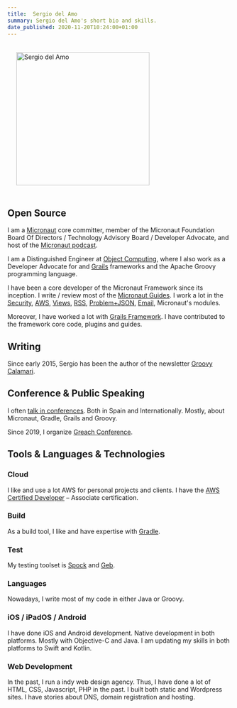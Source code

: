 ```yaml
---
title:  Sergio del Amo
summary: Sergio del Amo's short bio and skills. 
date_published: 2020-11-20T10:24:00+01:00
---
```


<a href="https://images.sergiodelamo.com/avatar.jpg"><img src="https://images.sergiodelamo.com/avatar.jpg" 
     alt="Sergio del Amo" 
     style="width: 300px !important; padding: 20px;"
     class="align-right"/></a>

## Open Source

I am a [Micronaut](https://micronaut.io) core committer, member of the Micronaut Foundation Board Of Directors / Technology Advisory Board / Developer Advocate, and host of the [Micronaut podcast](https://micronautpodcast.com).

I am a Distinguished Engineer at [Object Computing](https://objectcomputing.com), where I also work as a Developer Advocate for  and [Grails](https://grails.org) frameworks and the Apache Groovy programming language.

I have been a core developer of the Micronaut Framework since its inception. I write / review most of the [Micronaut Guides](https://guides.micronaut.io). I work a lot in the [Security](https://micronaut-projects.github.io/micronaut-security/latest/guide/index.html), [AWS](https://micronaut-projects.github.io/micronaut-aws/latest/guide/index.html), [Views](https://micronaut-projects.github.io/micronaut-views/latest/guide/index.html), [RSS](https://micronaut-projects.github.io/micronaut-rss/latest/guide/index.html), [Problem+JSON](https://micronaut-projects.github.io/micronaut-problem-json/latest/guide/index.html), [Email](https://micronaut-projects.github.io/micronaut-email/latest/guide/index.html), Micronaut's modules.
 
Moreover, I have worked a lot with [Grails Framework](https://grails.org). I have contributed to the framework core code, plugins and guides. 

## Writing

Since early 2015, Sergio has been the author of the newsletter [Groovy Calamari](https://groovycalamari.com).  

## Conference & Public Speaking

I often [talk in conferences](https://sergiodelamo.com/blog/tag/talk.html). Both in Spain and Internationally. Mostly, about Micronaut, Gradle, Grails and Groovy.

Since 2019, I organize [Greach Conference](https://greachconf.com).

## Tools & Languages & Technologies

### Cloud

I like and use a lot AWS for personal projects and clients. I have the [AWS Certified Developer](https://www.youracclaim.com/badges/2799a540-3140-42ef-a23e-50f35f2c8747/embedded) – Associate certification.

### Build

As a build tool, I like and have expertise with [Gradle](https://gradle.org). 

### Test

My testing toolset is [Spock](http://spockframework.org) and [Geb](https://gebish.org).

### Languages
 
Nowadays, I write most of my code in either Java or Groovy. 

### iOS / iPadOS / Android
 
I have done iOS and Android development. Native development in both platforms. Mostly with Objective-C and Java. I am updating my skills in both platforms to Swift and Kotlin.

### Web Development 
 
In the past, I run a indy web design agency. Thus, I have done a lot of HTML, CSS, Javascript, PHP in the past. I built both static and Wordpress sites. I have stories about DNS, domain registration and hosting. 